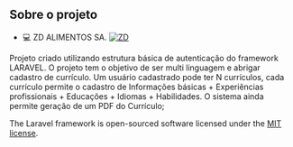 ## Sobre o projeto
- 💻  ZD ALIMENTOS SA. <a href="http://www.zdalimentos.com.br/" target="_blank"><img src="http://grupozda.com.br/caio/HomeCaixa.jpg" alt="ZD"></a>

Projeto criado utilizando estrutura básica de autenticação do framework LARAVEL. O projeto tem o objetivo de ser multi linguagem e abrigar cadastro de currículo. Um usuário cadastrado pode ter N currículos, cada currículo permite o cadastro de Informações básicas + Experiências profissionais + Educações + Idiomas + Habilidades. O sistema ainda permite geração de um PDF do Currículo;



The Laravel framework is open-sourced software licensed under the [MIT license](https://opensource.org/licenses/MIT).
